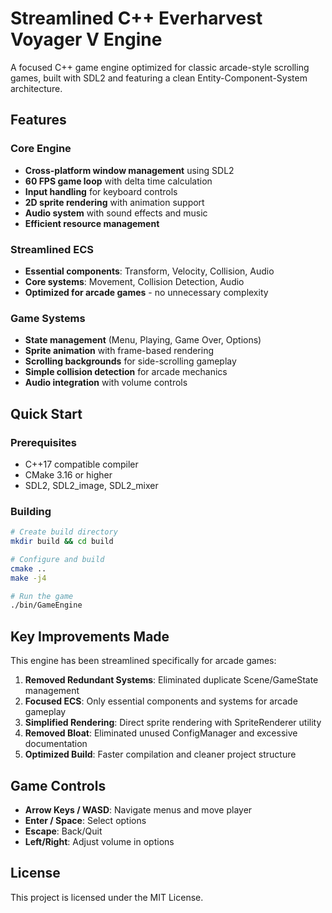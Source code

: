# Streamlined C++ Everharvest Voyager V Engine

A focused C++ game engine optimized for classic arcade-style scrolling games, built with SDL2 and featuring a clean Entity-Component-System architecture.

## Features

### Core Engine
- **Cross-platform window management** using SDL2
- **60 FPS game loop** with delta time calculation
- **Input handling** for keyboard controls
- **2D sprite rendering** with animation support
- **Audio system** with sound effects and music
- **Efficient resource management**

### Streamlined ECS
- **Essential components**: Transform, Velocity, Collision, Audio
- **Core systems**: Movement, Collision Detection, Audio
- **Optimized for arcade games** - no unnecessary complexity

### Game Systems
- **State management** (Menu, Playing, Game Over, Options)
- **Sprite animation** with frame-based rendering
- **Scrolling backgrounds** for side-scrolling gameplay
- **Simple collision detection** for arcade mechanics
- **Audio integration** with volume controls

## Quick Start

### Prerequisites
- C++17 compatible compiler
- CMake 3.16 or higher
- SDL2, SDL2_image, SDL2_mixer

### Building

```bash
# Create build directory
mkdir build && cd build

# Configure and build
cmake ..
make -j4

# Run the game
./bin/GameEngine
```

## Key Improvements Made

This engine has been streamlined specifically for arcade games:

1. **Removed Redundant Systems**: Eliminated duplicate Scene/GameState management
2. **Focused ECS**: Only essential components and systems for arcade gameplay
3. **Simplified Rendering**: Direct sprite rendering with SpriteRenderer utility
4. **Removed Bloat**: Eliminated unused ConfigManager and excessive documentation
5. **Optimized Build**: Faster compilation and cleaner project structure

## Game Controls

- **Arrow Keys / WASD**: Navigate menus and move player
- **Enter / Space**: Select options
- **Escape**: Back/Quit
- **Left/Right**: Adjust volume in options

## License

This project is licensed under the MIT License.
